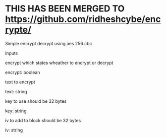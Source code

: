 # THIS HAS BEEN MERGED TO https://github.com/ridheshcybe/encrypte/

Simple encrypt decrypt using aes 256 cbc

Inputs

encrypt which states wheather to encrypt or decrypt

encrypt: boolean

text to encrypt

text: string

key to use should be 32 bytes

key: string

iv to add to block should be 32 bytes

iv: string
